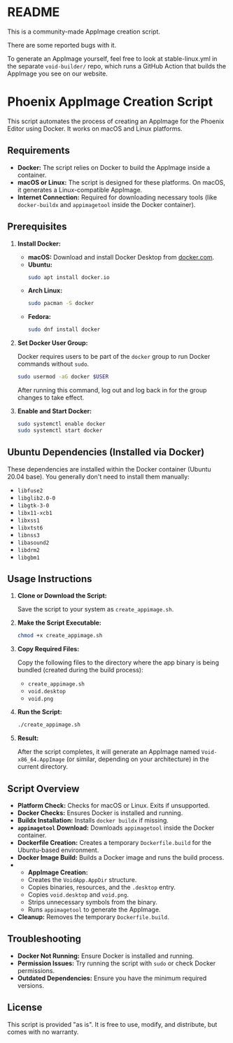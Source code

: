 

# README

This is a community-made AppImage creation script.

There are some reported bugs with it.

To generate an AppImage yourself, feel free to look at
stable-linux.yml in the separate `void-builder/` repo,
which runs a GitHub Action that builds the AppImage you see on our website.


# Phoenix AppImage Creation Script

This script automates the process of creating an AppImage for the  Phoenix Editor using Docker. It works on macOS and Linux platforms.
## Requirements

*   **Docker:** The script relies on Docker to build the AppImage inside a container.
*   **macOS or Linux:** The script is designed for these platforms. On macOS, it generates a Linux-compatible AppImage.
*   **Internet Connection:** Required for downloading necessary tools (like `docker-buildx` and `appimagetool` inside the Docker container).

## Prerequisites

1.  **Install Docker:**

    *   **macOS:** Download and install Docker Desktop from [docker.com](docker.com).
    *   **Ubuntu:**
        ```bash
        sudo apt install docker.io
        ```
    *   **Arch Linux:**
        ```bash
        sudo pacman -S docker
        ```
    *   **Fedora:**
        ```bash
        sudo dnf install docker
        ```

2.  **Set Docker User Group:**

    Docker requires users to be part of the `docker` group to run Docker commands without `sudo`.

    ```bash
    sudo usermod -aG docker $USER
    ```

    After running this command, log out and log back in for the group changes to take effect.

3.  **Enable and Start Docker:**

    ```bash
    sudo systemctl enable docker
    sudo systemctl start docker
    ```

## Ubuntu Dependencies (Installed via Docker)

These dependencies are installed within the Docker container (Ubuntu 20.04 base). You generally don't need to install them manually:

*   `libfuse2`
*   `libglib2.0-0`
*   `libgtk-3-0`
*   `libx11-xcb1`
*   `libxss1`
*   `libxtst6`
*   `libnss3`
*   `libasound2`
*   `libdrm2`
*   `libgbm1`

## Usage Instructions

1.  **Clone or Download the Script:**

    Save the script to your system as `create_appimage.sh`.

2.  **Make the Script Executable:**

    ```bash
    chmod +x create_appimage.sh
    ```

3.  **Copy Required Files:**

    Copy the following files to the directory where the app binary is being bundled (created during the build process):

    *   `create_appimage.sh`
    *   `void.desktop`
    *   `void.png`

4.  **Run the Script:**

    ```bash
    ./create_appimage.sh
    ```

5.  **Result:**

    After the script completes, it will generate an AppImage named `Void-x86_64.AppImage` (or similar, depending on your architecture) in the current directory.

## Script Overview

*   **Platform Check:** Checks for macOS or Linux. Exits if unsupported.
*   **Docker Checks:** Ensures Docker is installed and running.
*   **Buildx Installation:** Installs `docker buildx` if missing.
*   **`appimagetool` Download:** Downloads `appimagetool` inside the Docker container.
*   **Dockerfile Creation:** Creates a temporary `Dockerfile.build` for the Ubuntu-based environment.
*   **Docker Image Build:** Builds a Docker image and runs the build process.
*  *   **AppImage Creation:**
    *   Creates the `VoidApp.AppDir` structure.
    *   Copies binaries, resources, and the `.desktop` entry.
    *   Copies `void.desktop` and `void.png`.
    *   Strips unnecessary symbols from the binary.
    *   Runs `appimagetool` to generate the AppImage.
*   **Cleanup:** Removes the temporary `Dockerfile.build`.

## Troubleshooting

*   **Docker Not Running:** Ensure Docker is installed and running.
*   **Permission Issues:** Try running the script with `sudo` or check Docker permissions.
*   **Outdated Dependencies:** Ensure you have the minimum required versions.

## License

This script is provided "as is". It is free to use, modify, and distribute, but comes with no warranty.
